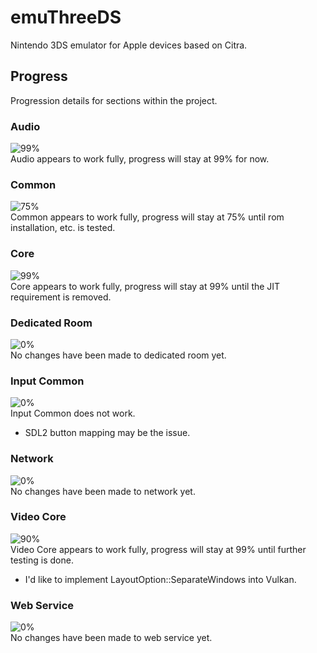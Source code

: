 # emuThreeDS
Nintendo 3DS emulator for Apple devices based on Citra.

## Progress
Progression details for sections within the project.

### Audio
![99%](https://progress-bar.dev/99?width=110)  
Audio appears to work fully, progress will stay at 99% for now.

### Common
![75%](https://progress-bar.dev/75?width=110)  
Common appears to work fully, progress will stay at 75% until rom installation, etc. is tested.

### Core
![99%](https://progress-bar.dev/99?width=110)  
Core appears to work fully, progress will stay at 99% until the JIT requirement is removed.

### Dedicated Room
![0%](https://progress-bar.dev/0?width=110)  
No changes have been made to dedicated room yet.

### Input Common
![0%](https://progress-bar.dev/0?width=110)  
Input Common does not work.  
- SDL2 button mapping may be the issue.

### Network
![0%](https://progress-bar.dev/0?width=110)  
No changes have been made to network yet.

### Video Core
![90%](https://progress-bar.dev/90?width=110)  
Video Core appears to work fully, progress will stay at 99% until further testing is done.
- I'd like to implement LayoutOption::SeparateWindows into Vulkan.

### Web Service
![0%](https://progress-bar.dev/0?width=110)  
No changes have been made to web service yet.

